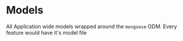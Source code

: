 # Models

All Application wide models wrapped around the `mongoose` ODM. Every feature would have it's model file
